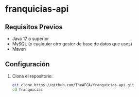 # franquicias-api

## Requisitos Previos

- Java 17 o superior
- MySQL (o cualquier otro gestor de base de datos que uses)
- Maven

## Configuración

1. Clona el repositorio:
   ```bash
   git clone https://github.com/TheAFCA/franquicias-api.git
   cd franquicias
